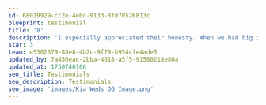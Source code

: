 ```yaml
---
id: 68019929-cc2e-4e0c-9133-8fd70526813c
blueprint: testimonial
title: '8'
description: 'I especially appreciated their honesty. When we had big ideas that didn’t fit the budget or timeline, they offered thoughtful alternatives that still made us feel special. It never felt like we had to ‘settle’ — we just got smarter solutions that worked better in the end.'
star: 3
team: e5302679-88e8-4b2c-9f79-b954cfe4ade5
updated_by: 7a456eac-2bba-4018-a5f5-91500218e80a
updated_at: 1750746166
seo_title: Testimonials
seo_description: Testimonials
seo_image: 'images/Kia Weds OG Image.png'
---
```

